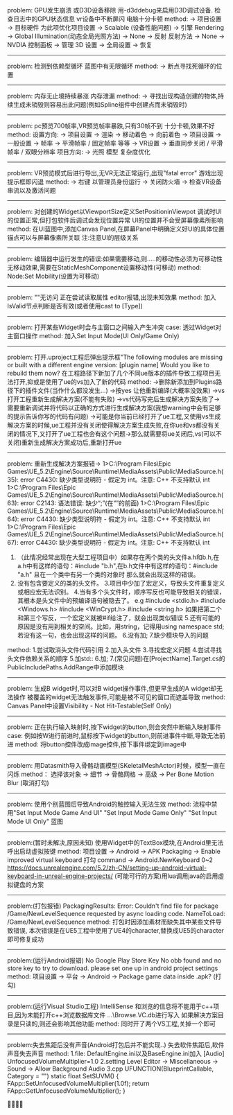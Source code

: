 problem:
GPU发生崩溃 或D3D设备移除
用-d3ddebug来启用D3D调试设备.
检查日志中的GPU状态信息
vr设备中不断屏闪 电脑十分卡顿
method:
-> 项目设置 -> 目标硬件 为此项优化项目设置 -> Scalable (设备性能问题)
-> 引擎 Rendering -> Global IIIumination(动态全局光照方法) -> None
-> 反射 反射方法 -> None
-> NVDIA 控制面板 -> 管理 3D 设置 -> 全局设置 -> 恢复

-----------------------------------------------------------------------------------------------------------------------------------------------------------

problem:
检测到依赖型循环
蓝图中有无限循环
method:
-> 断点寻找死循环的位置

-----------------------------------------------------------------------------------------------------------------------------------------------------------

problem:
内存无止境持续暴涨
内存泄漏
method:
-> 寻找出现构造创建的物体,持续生成未销毁则容易出此问题(例如Spline组件中创建点而未销毁时)

-----------------------------------------------------------------------------------------------------------------------------------------------------------

problem:
pc预览700帧率,VR预览帧率暴跌,只有30帧不到
十分卡顿,效果不好
method:
设置方向:
-> 项目设置 -> 渲染 -> 移动着色 -> 向前着色
-> 项目设置 -> 一般设置 -> 帧率 -> 平滑帧率 / 固定帧率 等等
-> VR设置 -> 垂直同步关闭 / 平滑帧率 / 双眼分辨率
项目方向:
-> 光照 模型 复杂度优化

-----------------------------------------------------------------------------------------------------------------------------------------------------------

problem:
VR预览模式后进行导出,无VR无法正常运行,出现"fatal error"
游戏出现提示框即闪退
method:
-> 右键 以管理员身份运行
-> 关闭防火墙
-> 检查VR设备串流以及激活问题

-----------------------------------------------------------------------------------------------------------------------------------------------------------

problem:
对创建的Widget以ViewportSize定义SetPositioninViewpot
调试时UI的位置正常,但打包软件后调试会发现位置异常
UI的位置并不会受屏幕像素所影响
method:
在UI蓝图中,添加Canvas Panel,在屏幕Panel中明确定义好UI的具体位置
锚点可以与屏幕像素所关联
注:注意UI的层级关系

-----------------------------------------------------------------------------------------------------------------------------------------------------------

problem:
编辑器中运行发生的错误:如果需要移动,则.....的移动性必须为可移动性
无移动效果,需要在StaticMeshComponent设置移动性(可移动)
method:
Node:Set Mobility(设置为可移动)

-----------------------------------------------------------------------------------------------------------------------------------------------------------

problem:
""无访问 正在尝试读取属性
editor报错,出现未知效果
method:
加入IsValid节点判断是否有效(或者使用cast to [Type])

-----------------------------------------------------------------------------------------------------------------------------------------------------------

problem:
打开某些Widget时会与主窗口之间输入产生冲突
case:
透过Widget对主窗口操作
method:
加入Set Input Mode(UI Only/Game Only)

-----------------------------------------------------------------------------------------------------------------------------------------------------------

problem:
打开.uproject工程后弹出提示框"The following modules are missing or built with a different engine version:
[plugin name]
Would you like to rebuild them now?
在工程路径下新加了几个不同ue版本的插件导致工程项目无法打开,抑或是使用了ue的vs加入了新的代码
method:
->删除新添加到Plugins路径下的插件文件(当作什么都没发生...)
->按yes 让他重新编译(大概率没效果)
->vs打开工程重新生成解决方案(不能有失败)
->vs代码写完后生成解决方案失败了->需要重新调试并将代码以正确的方式进行生成解决方案(我想warning中会有足够的提示告诉你写的代码有问题)
->可能是你当前已经打开了ue工程,又使用vs生成解决方案的时候,ue工程并没有关闭使得解决方案生成失败,在你ue和vs都没有关闭的情况下,又打开了ue工程也会有这个问题->那么就需要将ue关闭后,vs(可以不关闭)重新生成解决方案成功后,重新打开ue

-----------------------------------------------------------------------------------------------------------------------------------------------------------

problem:
重新生成解决方案报错->
1>C:\Program Files\Epic Games\UE_5.2\Engine\Source\Runtime\MediaAssets\Public\MediaSource.h(35): error C4430: 缺少类型说明符 - 假定为 int。注意: C++ 不支持默认 int
1>C:\Program Files\Epic Games\UE_5.2\Engine\Source\Runtime\MediaAssets\Public\MediaSource.h(63): error C2143: 语法错误: 缺少“;”(在“<class-head>”的前面)
1>C:\Program Files\Epic Games\UE_5.2\Engine\Source\Runtime\MediaAssets\Public\MediaSource.h(64): error C4430: 缺少类型说明符 - 假定为 int。注意: C++ 不支持默认 int
1>C:\Program Files\Epic Games\UE_5.2\Engine\Source\Runtime\MediaAssets\Public\MediaSource.h(67): error C4430: 缺少类型说明符 - 假定为 int。注意: C++ 不支持默认 int
1. （此情况经常出现在大型工程项目中）如果存在两个类的头文件a.h和b.h,在a.h中有这样的语句：#include "b.h",在b.h文件中有这样的语句：#include "a.h"   且在一个类中有另一个类的对象时   那么就会出现这样的错误。
2. 没有包含要定义的类的头文件。
3.项目中少加了宏定义，导致头文件重复定义或相应宏无法识别。
4.当有多个头文件时，顺序写反也可能导致相关的错误，其根本是头文件中的预编译语句被隐去了。
e.g
#include <stdio.h>
#include <Windows.h>
#include <WinCrypt.h>
#include <string.h>
如果把第二个和第三个写反，一个宏定义就被#if给注了，就会出现类似错误
5.还有可能的原因是没有用到相关的空间。比如，用string，记得用using namespace std;若没有这一句，也会出现这样的问题。
6.没有加;
7.缺少模块导入的问题

method:
1.尝试取消头文件代码引用
2.加入头文件
3.寻找宏定义问题
4.尝试寻找头文件依赖关系的顺序
5.加std::
6.加;
7.(常见问题)在[ProjectName].Target.cs的PublicIncludePaths.AddRange中添加模块

-----------------------------------------------------------------------------------------------------------------------------------------------------------

problem:
生成B widget时,可以对B widget操作事件,但更早生成的A widget却无法操作
被覆盖的widget无法触发事件,可能是被不可见的窗口而遮盖导致
method:
Canvas Panel中设置Visibility - Not Hit-Testable(Self Only)

-----------------------------------------------------------------------------------------------------------------------------------------------------------

problem:
正在执行输入映射时,按下widget的button,则会突然中断输入映射事件
case:
例如按W进行前进时,鼠标按下widget的button,则前进事件中断,导致无法前进
method:
将button控件改成image控件,按下事件绑定到image中

-----------------------------------------------------------------------------------------------------------------------------------------------------------

problem:
用Datasmith导入骨骼动画模型(SKeletalMeshActor)时候，模型一直在闪烁
method：
选择该对象 -> 细节 -> 骨骼网格 -> 高级 -> Per Bone Motion Blur (取消打勾)

-----------------------------------------------------------------------------------------------------------------------------------------------------------

problem:
使用个别蓝图后导致Android的触控输入无法生效
method:
流程中禁用"Set Input Mode Game And UI" "Set Input Mode Game Only" "Set Input Mode UI Only" 蓝图

-----------------------------------------------------------------------------------------------------------------------------------------------------------

problem:(暂时未解决,原因未知)
使用Widget中的TextBox模块,在Android里无法呼出启动虚拟按键
method:
项目设置 -> Android -> APK Packaging -> Enable improved virtual keyboard 打勾
command -> Android.NewKeyboard 0~2
https://docs.unrealengine.com/5.2/zh-CN/setting-up-android-virtual-keyboard-in-unreal-engine-projects/
(可能可行的方案)用lua调用java的启用虚拟键盘的方案

-----------------------------------------------------------------------------------------------------------------------------------------------------------

problem:(打包报错)
PackagingResults: Error: Couldn't find file for package /Game/NewLevelSequence requested by async loading code. NameToLoad: /Game/NewLevelSequence
method:
打包时因添加素材而缺失其中某些文件导致错误,
本次错误是在UE5工程中使用了UE4的character,替换成UE5的character即可修复成功

-----------------------------------------------------------------------------------------------------------------------------------------------------------

problem:(运行Android报错)
No Google Play Store Key
No obb found and no store key to try to download. please set one up in android project settings
method:
项目设置 -> 平台 -> Android -> Package game data inside .apk? (打勾)

-----------------------------------------------------------------------------------------------------------------------------------------------------------

problem:(运行Visual Studio工程)
IntelliSense 和浏览的信息将不能用于c++项目,因为未能打开c++浏览数据库文件 ...\Browse.VC.db进行写入
如果解决方案目录是只读的,则还会影响其他功能
method:
同时开了两个VS工程,关掉一个即可

-----------------------------------------------------------------------------------------------------------------------------------------------------------

problem:失去焦距后没有声音(Android打包后并不能实现..)
失去软件焦距后,软件声音失去声音
method:
1.file:
DefaultEngine.ini以及BaseEngine.ini加入
[Audio]
UnfocusedVolumeMultiplier=1.0
2.setting
Level Editor -> Miscellaneous -> Sound -> Allow Background Audio
3.cpp
UFUNCTION(BlueprintCallable, Category = "")
static float SetSUVM()
{
	FApp::SetUnfocusedVolumeMultiplier(1.0f);
	return FApp::GetUnfocusedVolumeMultiplier();
}

🤣👉🏻🤡